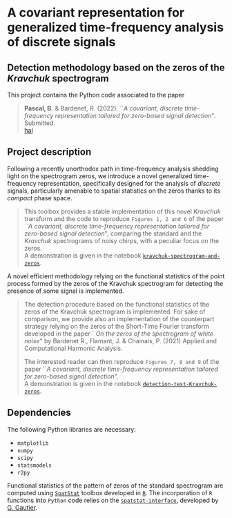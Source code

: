 # A covariant representation for generalized time-frequency analysis of discrete signals

## Detection methodology based on the zeros of the *Kravchuk* spectrogram  

This project contains the Python code associated to the paper

> **Pascal, B.** & Bardenet, R. (2022). ``*A covariant, discrete time-frequency representation tailored for zero-based signal detection*". Submitted.  
>  [hal](https://hal.archives-ouvertes.fr/)

## Project description

Following a recently unorthodox path in time-frequency analysis shedding light on the spectrogram zeros, we introduce a novel generalized time-frequency representation, specifically designed for the analysis of *discrete* signals, particularly amenable to spatial statistics on the zeros thanks to its *compact* phase space.  

> This toolbox provides a stable implementation of this novel *Kravchuk* transform and the code to reproduce `Figures 1, 2 and 6` of the paper ``*A covariant, discrete time-frequency representation tailored for zero-based signal detection*", comparing the standard and the *Kravchuk* spectrograms of noisy chirps, with a peculiar focus on the zeros.  
> A demonstration is given in the notebook [`kravchuk-spectrogram-and-zeros`](/demos/kravchuk-spectrogram-and-zeros.ipynb).

A novel efficient methodology relying on the functional statistics of the point process formed by the zeros of the Kravchuk spectrogram for detecting the presence of some signal is implemented.

> The detection procedure based on the functional statistics of the zeros of the Kravchuk spectrogram is implemented.
> For sake of comparison, we provide also an implementation of the counterpart strategy relying on the zeros of the Short-Time Fourier transform developed in the paper ``*On the zeros of the spectrogram of white noise*" by Bardenet R., Flamant, J. & Chainais, P. (2021) Applied and Computational Harmonic Analysis.
>
> The interested reader can then reproduce `Figures 7, 8 and 9` of the paper ``*A covariant, discrete time-frequency representation tailored for zero-based signal detection*".  
> A demonstration is given in the notebook [`detection-test-Kravchuk-zeros`](/demos/detection-test-Kravchuk-zeros.ipynb).

## Dependencies

The following Python libraries are necessary:
- `matplotlib`
- `numpy`
- `scipy`
- `statsmodels`
- `r2py`

Functional statistics of the pattern of zeros of the standard spectrogram are computed using [`SpatStat`](http://spatstat.org/) toolbox developed in [`R`](https://www.r-project.org/).
The incorporation of `R` functions into  `Python`  code relies on the [`spatstat-interface`](https://github.com/For-a-few-DPPs-more/spatstat-interface), developed by [G. Gautier](https://github.com/guilgautier).
